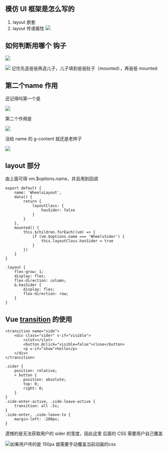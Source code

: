 ## 模仿 UI 框架是怎么写的
1. layout 嵌套
2. layout 传递属性
![](https://upload-images.jianshu.io/upload_images/7094266-05fb358d1517e689.png?imageMogr2/auto-orient/strip%7CimageView2/2/w/1240)

## 如何判断用哪个 钩子
![](https://upload-images.jianshu.io/upload_images/7094266-f379b61c7714300e.png?imageMogr2/auto-orient/strip%7CimageView2/2/w/1240)

![](https://upload-images.jianshu.io/upload_images/7094266-d35217b6c6e4c6ca.png?imageMogr2/auto-orient/strip%7CimageView2/2/w/1240)
记住先造爸爸再造儿子，儿子填到爸爸肚子（mounted），再爸爸 mounted
## 第二个name 作用
还记得吗第一个是

![](https://upload-images.jianshu.io/upload_images/7094266-07cc5b575a132d97.png?imageMogr2/auto-orient/strip%7CimageView2/2/w/1240)

第二个作用是

![](https://upload-images.jianshu.io/upload_images/7094266-ebc22bd966e690eb.png?imageMogr2/auto-orient/strip%7CimageView2/2/w/1240)

没给 name 的 g-content 就还是老样子

![](https://upload-images.jianshu.io/upload_images/7094266-4c8219def02656d6.png?imageMogr2/auto-orient/strip%7CimageView2/2/w/1240)
## layout 部分
由上面可得 vm.$options.name，并且用到回调
```
export default {
    name: 'WheelsLayout',
    data() {
        return {
            layoutClass: {
                hasSider: false
            }
        }
    },
    mounted() {
        this.$children.forEach((vm) => {
            if (vm.$options.name === 'WheelsSider') {
                this.layoutClass.hasSider = true
            }
        })
    }
}
```
```
.layout {
    flex-grow: 1;
    display: flex;
    flex-direction: column;
    &.hasSider {
        display: flex;
        flex-direction: row;
    }
}
```
## Vue [transition](https://cn.vuejs.org/v2/guide/transitions.html#%E5%8D%95%E5%85%83%E7%B4%A0-%E7%BB%84%E4%BB%B6%E7%9A%84%E8%BF%87%E6%B8%A1) 的使用

```
<transition name="side">
    <div class="sider" v-if="visible">
        <slot></slot>
        <button @click="visible=false">close</button>
        <p v-if="show">hello</p>
    </div>
</transition>
```
```
.sider {
    position: relative;
    > button {
        position: absolute;
        top: 0;
        right: 0;
    }
}
.side-enter-active, .side-leave-active {
    transition: all .5s;
}
.side-enter, .side-leave-to {
    margin-left: -200px;
}
```
遗憾的是无法获取用户的 sider 的宽度，因此这里 后面的 CSS 需要用户自己覆盖

![如果用户传的是 150px 就需要手动覆盖当前动画的css](https://upload-images.jianshu.io/upload_images/7094266-e1d22775810ef639.png?imageMogr2/auto-orient/strip%7CimageView2/2/w/1240)
